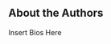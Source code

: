 <!-- About the Authors -->
<section id="author">
  <div class="page-header">
    <h2>About the Authors</h2>
  </div>
  <div class="row">
    <div class="span10 offset1">
      <p>Insert Bios Here</p>
    </div>
  </div>
</section>
<br><br>